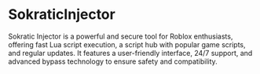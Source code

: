 # SokraticInjector
Sokratic Injector is a powerful and secure tool for Roblox enthusiasts, offering fast Lua script execution, a script hub with popular game scripts, and regular updates. It features a user-friendly interface, 24/7 support, and advanced bypass technology to ensure safety and compatibility.
